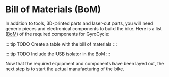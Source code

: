 # Bill of Materials (BoM)

In addition to tools, 3D-printed parts and laser-cut parts, you will need generic pieces and electronical components to build the bike. Here is a list ([BoM](https://en.wikipedia.org/wiki/Bill_of_materials)) of the required components for GyroCycle:

::: tip TODO
Create a table with the bill of materials
:::

::: tip TODO
Include the USB isolator in the BoM
:::

Now that the required equipment and components have been layed out, the next step is to start the actual manufacturing of the bike.
